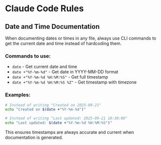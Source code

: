 # Claude Code Rules

## Date and Time Documentation
When documenting dates or times in any file, always use CLI commands to get the current date and time instead of hardcoding them.

### Commands to use:
- `date` - Get current date and time
- `date +"%Y-%m-%d"` - Get date in YYYY-MM-DD format
- `date +"%Y-%m-%d %H:%M:%S"` - Get full timestamp
- `date +"%Y-%m-%d %H:%M:%S %Z"` - Get timestamp with timezone

### Examples:
```bash
# Instead of writing "Created on 2025-09-21"
echo "Created on $(date +"%Y-%m-%d")"

# Instead of writing "Last updated: 2025-09-21 10:30:00"
echo "Last updated: $(date +"%Y-%m-%d %H:%M:%S")"
```

This ensures timestamps are always accurate and current when documentation is generated.